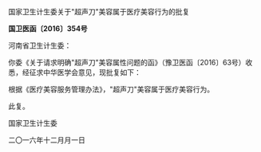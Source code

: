 国家卫生计生委关于"超声刀"美容属于医疗美容行为的批复

**国卫医函〔2016〕354号**

河南省卫生计生委：

你委《关于请求明确"超声刀"美容属性问题的函》（豫卫医函〔2016〕63号）收悉，经征求中华医学会意见，现批复如下：

根据《医疗美容服务管理办法》，"超声刀"美容属于医疗美容行为。

此复。

国家卫生计生委

二〇一六年十二月月一日
